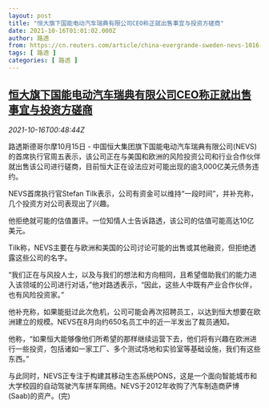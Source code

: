```yaml
---
layout: post
title: "恒大旗下国能电动汽车瑞典有限公司CEO称正就出售事宜与投资方磋商"
date: 2021-10-16T01:01:02.000Z
author: 路透
from: https://cn.reuters.com/article/china-evergrande-sweden-nevs-1016-idCNKBS2H6019
tags: [ 路透 ]
categories: [ 路透 ]
---
```

<!--1634346062000-->
[恒大旗下国能电动汽车瑞典有限公司CEO称正就出售事宜与投资方磋商](https://cn.reuters.com/article/china-evergrande-sweden-nevs-1016-idCNKBS2H6019)
------

<div>
<div><i>2021-10-16T00:48:44Z</i></div><p>路透斯德哥尔摩10月15日 - 中国恒大集团旗下国能电动汽车瑞典有限公司(NEVS)的首席执行官周五表示，该公司正在与美国和欧洲的风险投资公司和行业合作伙伴就出售该公司进行磋商，目前恒大正在设法应对可能出现的逾3,000亿美元债务违约。</p><p>NEVS首席执行官Stefan Tilk表示，公司有资金可以维持“一段时间”，并补充称，几个投资方对公司表现出了兴趣。</p><p>他拒绝就可能的估值置评。一位知情人士告诉路透，该公司的估值可能高达10亿美元。</p><p>Tilk称，NEVS主要在与欧洲和美国的公司讨论可能的出售或其他融资，但拒绝透露这些公司的名字。</p><p>“我们正在与风投人士，以及与我们的想法和方向相同，且希望借助我们的能力进入该领域的公司进行对话，”他对路透表示，“因此，这些人中既有产业合作伙伴，也有风险投资家。”</p><p>他补充称，如果能挺过此次危机，公司可能会再次招聘员工，以达到恒大想要在欧洲建立的规模。NEVS在8月向约650名员工中的近一半发出了裁员通知。</p><p>他称，“如果恒大能够像他们所希望的那样继续运营下去，他们将有兴趣在欧洲进行一些投资，包括诸如一家工厂、多个测试场地和实验室等基础设施，我们有这些东西。”</p><p>与此同时，NEVS正专注于构建其移动生态系统PONS，这是一个面向智能城市和大学校园的自动驾驶汽车拼车网络。NEVS于2012年收购了汽车制造商萨博(Saab)的资产。(完)</p>
</div>
